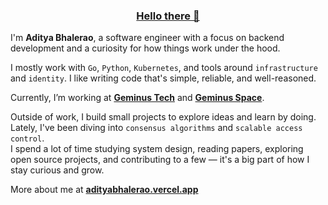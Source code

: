 <h3 align="center">
  <a href="https://youtu.be/rEq1Z0bjdwc?si=b26k4plRfK_vvs_O">Hello there 👋</a>
</h3>

I'm **Aditya Bhalerao**, a software engineer with a focus on backend development and a curiosity for how things work under the hood.

I mostly work with `Go`, `Python`, `Kubernetes`, and tools around `infrastructure` and `identity`. I like writing code that's simple, reliable, and well-reasoned.

Currently, I’m working at [**Geminus Tech**](https://geminustech.com/) and [**Geminus Space**](https://geminus.space/).

Outside of work, I build small projects to explore ideas and learn by doing. Lately, I've been diving into `consensus algorithms` and `scalable access control`.  
I spend a lot of time studying system design, reading papers, exploring open source projects, and contributing to a few — it's a big part of how I stay curious and grow.

More about me at [**adityabhalerao.vercel.app**](https://adityabhalerao.vercel.app/)
